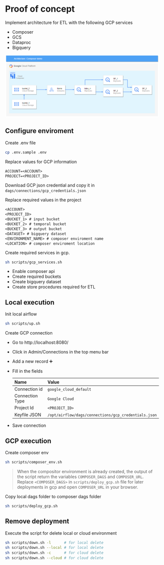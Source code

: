 # Proof of concept

Implement architecture for ETL with the following GCP services
- Composer
- GCS
- Dataproc
- Bigquery

![architecture](docs/architecture.png)

## Configure enviroment

Create .env file
```bash
cp .env.sample .env
```

Replace values for GCP information
```
ACCOUNT=<ACCOUNT>
PROJECT=<PROJECT_ID>
```

Download GCP json credential and copy it in `dags/connections/gcp_credentials.json`

Replace required values in the project
```
<ACCOUNT>
<PROJECT_ID>
<BUCKET_1> # input bucket
<BUCKET_2> # temporal bucket
<BUCKET_3> # output bucket
<DATASET> # bigquery dataset
<ENVIRONMENT_NAME> # composer enviroment name
<LOCATION> # composer enviroment location
```

Create required services in gcp.
```bash
sh scripts/gcp_services.sh
```
- Enable composer api
- Create required buckets
- Create bigquery dataset
- Create store procedures required for ETL


## Local execution

Init local airflow
```bash
sh scripts/up.sh
```

Create GCP connection
- Go to http://localhost:8080/
- Click in Admin/Connections in the top menu bar
- Add a new record ➕
- Fill in the fields

  |Name|Value|
  |----|---|
  |Connection id  |`google_cloud_default`
  |Connection Type|`Google Cloud`
  |Project Id     |`<PROJECT_ID>`
  |Keyfile JSON   |`/opt/airflow/dags/connections/gcp_credentials.json`
- Save connection


## GCP execution

Create composer env
```bash
sh scripts/composer_env.sh
```

>When the compositor environment is already created, the output of the script return the variables `COMPOSER_DAGS` and `COMPOSER_URL`. Replace `<COMPOSER_DAGS>` in `scripts/deploy_gcp.sh` file for later deployments in gcp and open `COMPOSER_URL` in your browser.


Copy local dags folder to composer dags folder
```bash
sh scripts/deploy_gcp.sh
```


## Remove deployment

Execute the script for delete local or cloud environment
```bash
sh scripts/down.sh -l      # for local delete
sh scripts/down.sh --local # for local delete
sh scripts/down.sh -c      # for cloud delete
sh scripts/down.sh --cloud # for cloud delete
```
